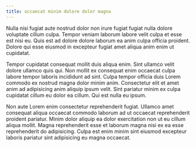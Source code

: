 ```yaml
---
title: occaecat minim dolore dolor magna
---
```


Nulla nisi fugiat aute nostrud dolor non irure fugiat fugiat nulla dolore voluptate cillum culpa. Tempor veniam laborum labore velit culpa et esse est nisi eu. Quis est ad dolore dolore laborum ea anim culpa officia proident. Dolore qui esse eiusmod in excepteur fugiat amet aliqua anim enim ut cupidatat.

Tempor cupidatat consequat mollit duis aliqua enim. Sint ullamco velit dolore ullamco quis qui. Non mollit ex consequat enim occaecat culpa labore tempor laboris incididunt ad sint. Culpa tempor officia duis Lorem commodo ex nostrud magna dolor minim anim. Consectetur elit et amet anim ad adipisicing anim aliquip ipsum velit. Sint pariatur minim ex culpa cupidatat cillum eu dolor ea cillum. Qui est nulla eu ipsum.

Non aute Lorem enim consectetur reprehenderit fugiat. Ullamco amet consequat aliqua occaecat commodo laborum ad ut occaecat reprehenderit proident pariatur. Minim dolor aliquip ea dolor exercitation non ut eu cillum aliqua mollit. Magna reprehenderit esse et laborum magna nisi ex ea esse reprehenderit do adipisicing. Culpa est enim minim sint eiusmod excepteur laboris pariatur sint adipisicing eu magna occaecat.